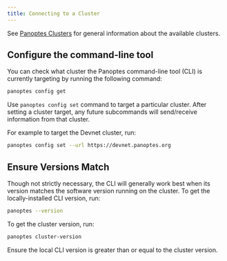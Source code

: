 ```yaml
---
title: Connecting to a Cluster
---
```


See [Panoptes Clusters](../clusters.md) for general information about the
available clusters.

## Configure the command-line tool

You can check what cluster the Panoptes command-line tool (CLI) is currently targeting by
running the following command:

```bash
panoptes config get
```

Use `panoptes config set` command to target a particular cluster. After setting
a cluster target, any future subcommands will send/receive information from that
cluster.

For example to target the Devnet cluster, run:

```bash
panoptes config set --url https://devnet.panoptes.org
```

## Ensure Versions Match

Though not strictly necessary, the CLI will generally work best when its version
matches the software version running on the cluster. To get the locally-installed
CLI version, run:

```bash
panoptes --version
```

To get the cluster version, run:

```bash
panoptes cluster-version
```

Ensure the local CLI version is greater than or equal to the cluster version.
